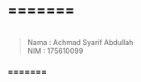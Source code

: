 # ======= <h1>
>Nama   : Achmad Syarif Abdullah                
>NIM    : 175610099
### ======= <h3>

